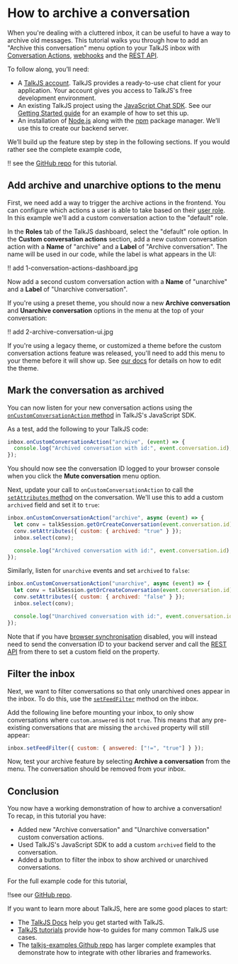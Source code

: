 # How to archive a conversation

When you're dealing with a cluttered inbox, it can be useful to have a way to archive old messages. This tutorial walks you through how to add an "Archive this conversation" menu option to your TalkJS inbox with [Conversation Actions](https://talkjs.com/docs/Features/Customizations/Conversation_Actions/), [webhooks](https://talkjs.com/docs/Reference/Webhooks/) and the [REST API](https://docs.google.com/document/d/1DGUW4zIyWSx_F128tXPfFheOkuJcGpAXyKFcN9K7n1k/edit#:~:text=09%3A37%20Today-,https%3A//talkjs.com/docs/Reference/REST_API/Getting_Started/Introduction/,-30).

To follow along, you’ll need:

- A [TalkJS account](https://talkjs.com/dashboard/login). TalkJS provides a ready-to-use chat client for your application. Your account gives you access to TalkJS's free development environment.
- An existing TalkJS project using the [JavaScript Chat SDK](https://talkjs.com/docs/Reference/JavaScript_Chat_SDK/). See our [Getting Started guide](https://talkjs.com/docs/Getting_Started/) for an example of how to set this up.
- An installation of [Node.js](https://nodejs.org/) along with the [npm](https://www.npmjs.com/) package manager. We’ll use this to create our backend server.

We’ll build up the feature step by step in the following sections. If you would rather see the complete example code,

!! see the [GitHub repo]() for this tutorial.

## Add archive and unarchive options to the menu

First, we need add a way to trigger the archive actions in the frontend. You can configure which actions a user is able to take based on their [user role](https://talkjs.com/docs/Reference/Concepts/Roles/). In this example we'll add a custom conversation action to the "default" role.

In the **Roles** tab of the TalkJS dashboard, select the "default" role option. In the **Custom conversation actions** section, add a new custom conversation action with a **Name** of "archive" and a **Label** of "Archive conversation". The name will be used in our code, while the label is what appears in the UI:

!! add 1-conversation-actions-dashboard.jpg

Now add a second custom conversation action with a **Name** of "unarchive" and a **Label** of "Unarchive conversation".

If you're using a preset theme, you should now a new **Archive conversation** and **Unarchive conversation** options in the menu at the top of your conversation:

!! add 2-archive-conversation-ui.jpg

If you're using a legacy theme, or customized a theme before the custom conversation actions feature was released, you'll need to add this menu to your theme before it will show up. See [our docs](https://talkjs.com/docs/Features/Customizations/Conversation_Actions/#the-action-menu-does-not-show-up) for details on how to edit the theme.

## Mark the conversation as archived

You can now listen for your new conversation actions using the [`onCustomConversationAction` method](https://talkjs.com/docs/Reference/JavaScript_Chat_SDK/Chatbox/#Chatbox__onCustomConversationAction) in TalkJS's JavaScript SDK.

As a test, add the following to your TalkJS code:

```js
inbox.onCustomConversationAction("archive", (event) => {
  console.log("Archived conversation with id:", event.conversation.id);
});
```

You should now see the conversation ID logged to your browser console when you click the **Mute conversation** menu option.

Next, update your call to `onCustomConversationAction` to call the [`setAttributes` method](https://talkjs.com/docs/Reference/JavaScript_Chat_SDK/ConversationBuilder/#ConversationBuilder__setAttributes) on the conversation. We'll use this to add a custom `archived` field and set it to `true`:

```js
inbox.onCustomConversationAction("archive", async (event) => {
  let conv = talkSession.getOrCreateConversation(event.conversation.id);
  conv.setAttributes({ custom: { archived: "true" } });
  inbox.select(conv);

  console.log("Archived conversation with id:", event.conversation.id);
});
```

Similarly, listen for `unarchive` events and set `archived` to `false`:

```js
inbox.onCustomConversationAction("unarchive", async (event) => {
  let conv = talkSession.getOrCreateConversation(event.conversation.id);
  conv.setAttributes({ custom: { archived: "false" } });
  inbox.select(conv);

  console.log("Unarchived conversation with id:", event.conversation.id);
});
```

Note that if you have [browser synchronisation](https://talkjs.com/docs/Features/Security_Settings/Browser_Synchronization/) disabled, you will instead need to send the conversation ID to your backend server and call the [REST API](https://talkjs.com/docs/Reference/REST_API/Conversations/#setting-conversation-data) from there to set a custom field on the property.

## Filter the inbox

Next, we want to filter conversations so that only unarchived ones appear in the inbox. To do this, use the [`setFeedFilter`](https://talkjs.com/docs/Reference/JavaScript_Chat_SDK/Inbox/#Inbox__setFeedFilter) method on the inbox.

Add the following line before mounting your inbox, to only show conversations where `custom.answered` is not `true`. This means that any pre-existing conversations that are missing the `archived` property will still appear:

```js
inbox.setFeedFilter({ custom: { answered: ["!=", "true"] } });
```

Now, test your archive feature by selecting **Archive a conversation** from the menu. The conversation should be removed from your inbox.

## Conclusion

You now have a working demonstration of how to archive a conversation! To recap, in this tutorial you have:

- Added new "Archive conversation" and "Unarchive conversation" custom conversation actions.
- Used TalkJS's JavaScript SDK to add a custom `archived` field to the conversation.
- Added a button to filter the inbox to show archived or unarchived conversations.

For the full example code for this tutorial,

!!see our [GitHub repo]().

If you want to learn more about TalkJS, here are some good places to start:

- The [TalkJS Docs](https://talkjs.com/docs/) help you get started with TalkJS.
- [TalkJS tutorials](https://talkjs.com/resources/tag/tutorials/) provide how-to guides for many common TalkJS use cases.
- The [talkjs-examples Github repo](https://github.com/talkjs/talkjs-examples) has larger complete examples that demonstrate how to integrate with other libraries and frameworks.
